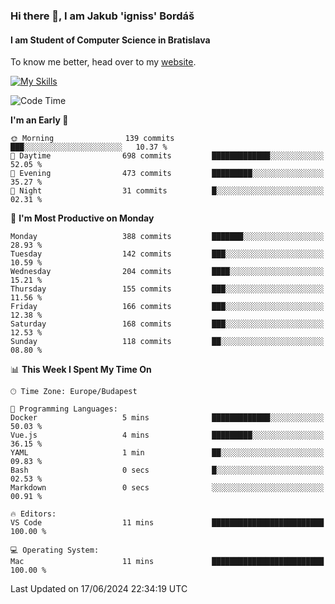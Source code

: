 ### Hi there 👋, I am Jakub 'igniss' Bordáš

#### I am Student of Computer Science in Bratislava
To know me better, head over to my [website](https://bordas.sk).

[![My Skills](https://skillicons.dev/icons?i=js,html,css,figma,svelte,java,kotlin,python,postgresql,typescript,nest,nodejs)](https://bordas.sk)


<!--START_SECTION:waka-->
![Code Time](http://img.shields.io/badge/Code%20Time-1%2C480%20hrs%2016%20mins-blue)

**I'm an Early 🐤** 

```text
🌞 Morning                139 commits         ███░░░░░░░░░░░░░░░░░░░░░░   10.37 % 
🌆 Daytime                698 commits         █████████████░░░░░░░░░░░░   52.05 % 
🌃 Evening                473 commits         █████████░░░░░░░░░░░░░░░░   35.27 % 
🌙 Night                  31 commits          █░░░░░░░░░░░░░░░░░░░░░░░░   02.31 % 
```
📅 **I'm Most Productive on Monday** 

```text
Monday                   388 commits         ███████░░░░░░░░░░░░░░░░░░   28.93 % 
Tuesday                  142 commits         ███░░░░░░░░░░░░░░░░░░░░░░   10.59 % 
Wednesday                204 commits         ████░░░░░░░░░░░░░░░░░░░░░   15.21 % 
Thursday                 155 commits         ███░░░░░░░░░░░░░░░░░░░░░░   11.56 % 
Friday                   166 commits         ███░░░░░░░░░░░░░░░░░░░░░░   12.38 % 
Saturday                 168 commits         ███░░░░░░░░░░░░░░░░░░░░░░   12.53 % 
Sunday                   118 commits         ██░░░░░░░░░░░░░░░░░░░░░░░   08.80 % 
```


📊 **This Week I Spent My Time On** 

```text
🕑︎ Time Zone: Europe/Budapest

💬 Programming Languages: 
Docker                   5 mins              █████████████░░░░░░░░░░░░   50.03 % 
Vue.js                   4 mins              █████████░░░░░░░░░░░░░░░░   36.15 % 
YAML                     1 min               ██░░░░░░░░░░░░░░░░░░░░░░░   09.83 % 
Bash                     0 secs              █░░░░░░░░░░░░░░░░░░░░░░░░   02.53 % 
Markdown                 0 secs              ░░░░░░░░░░░░░░░░░░░░░░░░░   00.91 % 

🔥 Editors: 
VS Code                  11 mins             █████████████████████████   100.00 % 

💻 Operating System: 
Mac                      11 mins             █████████████████████████   100.00 % 
```


 Last Updated on 17/06/2024 22:34:19 UTC
<!--END_SECTION:waka-->
